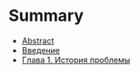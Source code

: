 # Summary

* [Abstract](README.md)
* [Введение](vvedenie.md)
* [Глава 1. История проблемы](glava-1.-istoriya-problemy.md)

